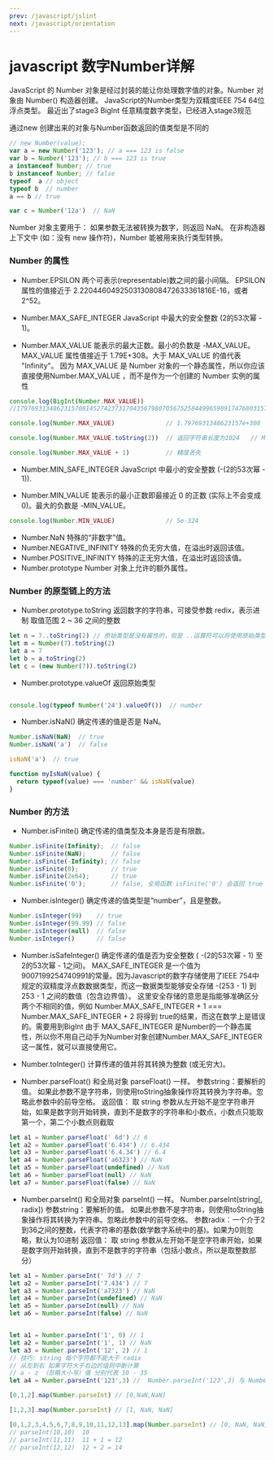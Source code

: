 ```yaml
---
prev: /javascript/jslint
next: /javascript/orientation
---
```

# javascript 数字Number详解

JavaScript 的 Number 对象是经过封装的能让你处理数字值的对象。Number 对象由 Number() 构造器创建。
JavaScript的Number类型为双精度IEEE 754 64位浮点类型。
最近出了stage3 BigInt 任意精度数字类型，已经进入stage3规范


通过new 创建出来的对象与Number函数返回的值类型是不同的
```js
// new Number(value); 
var a = new Number('123'); // a === 123 is false
var b = Number('123'); // b === 123 is true
a instanceof Number; // true
b instanceof Number; // false
typeof  a // object
typeof b  // number
a == b // true

var c = Number('12a')  // NaN

```

Number 对象主要用于：
如果参数无法被转换为数字，则返回 NaN。
在非构造器上下文中 (如：没有 new 操作符)，Number 能被用来执行类型转换。

### Number 的属性

- Number.EPSILON
两个可表示(representable)数之间的最小间隔。
EPSILON 属性的值接近于 2.2204460492503130808472633361816E-16，或者 2^52。

- Number.MAX_SAFE_INTEGER
JavaScript 中最大的安全整数 (2的53次幂 - 1)。

- Number.MAX_VALUE
能表示的最大正数。最小的负数是 -MAX_VALUE。
MAX_VALUE 属性值接近于 1.79E+308。大于 MAX_VALUE 的值代表 "Infinity"。
因为 MAX_VALUE 是 Number 对象的一个静态属性，所以你应该直接使用Number.MAX_VALUE ，而不是作为一个创建的 Number 实例的属性

```js
console.log(BigInt(Number.MAX_VALUE))
//179769313486231570814527423731704356798070567525844996598917476803157260780028538760589558632766878171540458953514382464234321326889464182768467546703537516986049910576551282076245490090389328944075868508455133942304583236903222948165808559332123348274797826204144723168738177180919299881250404026184124858368n

console.log(Number.MAX_VALUE)              // 1.7976931348623157e+308

console.log(Number.MAX_VALUE.toString(2))  // 返回字符串长度为1024   // Math.pow(2,1023)

console.log(Number.MAX_VALUE + 1)          // 精度丢失

```

- Number.MIN_SAFE_INTEGER
JavaScript 中最小的安全整数 (-(2的53次幂 - 1)).

- Number.MIN_VALUE
能表示的最小正数即最接近 0 的正数 (实际上不会变成 0)。最大的负数是 -MIN_VALUE。
```js
console.log(Number.MIN_VALUE)              // 5e-324
```
- Number.NaN
特殊的“非数字”值。
- Number.NEGATIVE_INFINITY
特殊的负无穷大值，在溢出时返回该值。
- Number.POSITIVE_INFINITY
特殊的正无穷大值，在溢出时返回该值。
- Number.prototype
Number 对象上允许的额外属性。

### Number 的原型链上的方法
- Number.prototype.toString
返回数字的字符串，可接受参数 redix，表示进制 取值范围 2 ~ 36 之间的整数
```js
let n = 7..toString(2) // 原始类型是没有属性的，但是 ..运算符可以将使用原始类型的引用对象，仅限于 number,boolean
let m = Number(7).toString(2)
let a = 7
let b = a.toString(2)
let c = (new Number(7)).toString(2)

```

- Number.prototype.valueOf
返回原始类型
```js

console.log(typeof Number('24').valueOf())  // number

```

- Number.isNaN()
确定传递的值是否是 NaN。

```js
Number.isNaN(NaN)  // true
Number.isNaN('a')  // false

isNaN('a')  // true

function myIsNaN(value) {
  return typeof(value) === 'number' && isNaN(value)
}

```

### Number 的方法
- Number.isFinite()
确定传递的值类型及本身是否是有限数。
```js
Number.isFinite(Infinity);  // false
Number.isFinite(NaN);       // false
Number.isFinite(-Infinity); // false
Number.isFinite(0);         // true
Number.isFinite(2e64);      // true
Number.isFinite('0');       // false, 全局函数 isFinite('0') 会返回 true
```

- Number.isInteger()
确定传递的值类型是“number”，且是整数。
```js
Number.isInteger(99)    // true
Number.isInteger(99.99) // false
Number.isInteger(null)  // false
Number.isInteger()      // false
```

- Number.isSafeInteger()
确定传递的值是否为安全整数 ( -(2的53次幂 - 1) 至 2的53次幂 - 1之间)。
MAX_SAFE_INTEGER 是一个值为 9007199254740991的常量。因为Javascript的数字存储使用了IEEE 754中规定的双精度浮点数数据类型，而这一数据类型能够安全存储 -(253 - 1) 到 253 - 1 之间的数值（包含边界值）。
这里安全存储的意思是指能够准确区分两个不相同的值，例如 Number.MAX_SAFE_INTEGER + 1 === Number.MAX_SAFE_INTEGER + 2 将得到 true的结果，而这在数学上是错误的。需要用到BigInt
由于 MAX_SAFE_INTEGER 是Number的一个静态属性，所以你不用自己动手为Number对象创建Number.MAX_SAFE_INTEGER这一属性，就可以直接使用它。

- Number.toInteger() 
计算传递的值并将其转换为整数 (或无穷大)。

- Number.parseFloat()
和全局对象 parseFloat() 一样。
参数string：要解析的值。 如果此参数不是字符串，则使用toString抽象操作将其转换为字符串。忽略此参数中的前导空格。
返回值： 取 string 参数从左开始不是空字符串开始，如果是数字则开始转换，直到不是数字的字符串和小数点，小数点只能取第一个，第二个小数点则截取

```js
let a1 = Number.parseFloat(' 6d') // 6
let a2 = Number.parseFloat('6.434') // 6.434
let a3 = Number.parseFloat('6.4.34') // 6.4
let a4 = Number.parseFloat('a6323') // NaN
let a5 = Number.parseFloat(undefined) // NaN
let a6 = Number.parseFloat(null) // NaN
let a7 = Number.parseFloat(false) // NaN

```

- Number.parseInt()
和全局对象 parseInt() 一样。
Number.parseInt(string[, radix])
参数string：要解析的值。 如果此参数不是字符串，则使用toString抽象操作将其转换为字符串。忽略此参数中的前导空格。
参数radix：一个介于2到36之间的整数，代表字符串的基数(数学数字系统中的基)。如果为0则忽略，默认为10进制
返回值： 取 string 参数从左开始不是空字符串开始，如果是数字则开始转换，直到不是数字的字符串（包括小数点，所以是取整数部分）
```js
let a1 = Number.parseInt(' 7d') // 7
let a2 = Number.parseInt('7.434') // 7
let a3 = Number.parseInt('a7323') // NaN
let a4 = Number.parseInt(undefined) // NaN
let a5 = Number.parseInt(null) // NaN
let a6 = Number.parseInt(false) // NaN

```
```js

let a1 = Number.parseInt('1', 0) // 1
let a2 = Number.parseInt('1', 1) // NaN  
let a3 = Number.parseInt('12', 2) // 1 
// 技巧: string 每个字符都不能大于 radix
// 从左到右 如果字符大于右边的值则中断计算
// a - z （忽略大小写）值 分别代表 10 - 35
let a4 = Number.parseInt('123',3) //  Number.parseInt('123',3) 与 Number.parseInt('12',3) 计算一样 值为5

[0,1,2].map(Number.parseInt) // [0,NaN,NaN]

[1,2,3].map(Number.parseInt) // [1, NaN, NaN]

[0,1,2,3,4,5,6,7,8,9,10,11,12,13].map(Number.parseInt) // [0, NaN, NaN, NaN, NaN, NaN, NaN, NaN, NaN, NaN , 10, 12, 14, 16] 
// parseInt(10,10)  10
// parseInt(11,11)  11 + 1 = 12
// parseInt(12,12)  12 + 2 = 14

```